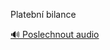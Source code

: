
Platební bilance

[🔊 Poslechnout audio](/data/7-paragraphs/audio/chapter_83/para_004-Platebn-bilance.mp3)
